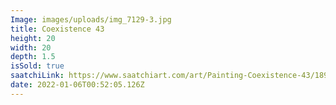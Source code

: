 ```yaml
---
Image: images/uploads/img_7129-3.jpg
title: Coexistence 43
height: 20
width: 20
depth: 1.5
isSold: true
saatchiLink: https://www.saatchiart.com/art/Painting-Coexistence-43/189576/8266870/view
date: 2022-01-06T00:52:05.126Z
---
```

